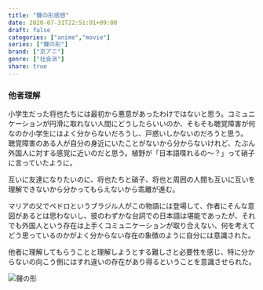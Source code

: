 ```yaml
---
title: "聲の形感想"
date: 2020-07-31T22:51:01+09:00
draft: false
categories: ["anime","movie"]
series: ["聲の形"]
brand: ["京アニ"]
genre: ["社会派"]
share: true
---
```

### 他者理解  
小学生だった将也たちには最初から悪意があったわけではないと思う。コミュニケーションが円滑に取れない人間にどうしたらいいのか、そもそも聴覚障害が何なのか小学生にはよく分からないだろうし、戸惑いしかないのだろうと思う。
聴覚障害のある人が自分の身近にいたことがないから分からないけれど、たぶん外国人に対する感覚に近いのだと思う。植野が「日本語喋れるの～？」って硝子に言っていたように。
  
互いに友達になりたいのに、将也たちと硝子、将也と周囲の人間も互いに互いを理解できないから分かってもらえないから乖離が進む。
  
マリアの父でペドロというブラジル人がこの物語には登場して、作者にそんな意図があるとは思わないし、彼のわずかな台詞での日本語は堪能であったが、それでも外国人という存在は上手くコミュニケーションが取り合えない、何を考えてどう思っているのかがよく分からない存在の象徴のように自分には意識された。  
  
他者に理解してもらうことと理解しようとする難しさと必要性を感じ、特に分からないの向こう側にはすれ違いの存在があり得るということを意識させられた。
  
![聲の形](\IMG_7471.jpg)